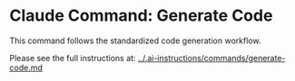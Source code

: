 # Claude Command: Generate Code

This command follows the standardized code generation workflow.

Please see the full instructions at: [../.ai-instructions/commands/generate-code.md](../.ai-instructions/commands/generate-code.md)

